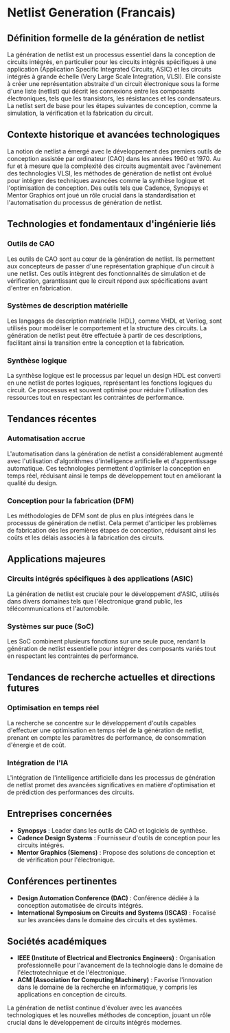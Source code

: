 # Netlist Generation (Francais)

## Définition formelle de la génération de netlist

La génération de netlist est un processus essentiel dans la conception de circuits intégrés, en particulier pour les circuits intégrés spécifiques à une application (Application Specific Integrated Circuits, ASIC) et les circuits intégrés à grande échelle (Very Large Scale Integration, VLSI). Elle consiste à créer une représentation abstraite d'un circuit électronique sous la forme d'une liste (netlist) qui décrit les connexions entre les composants électroniques, tels que les transistors, les résistances et les condensateurs. La netlist sert de base pour les étapes suivantes de conception, comme la simulation, la vérification et la fabrication du circuit.

## Contexte historique et avancées technologiques

La notion de netlist a émergé avec le développement des premiers outils de conception assistée par ordinateur (CAO) dans les années 1960 et 1970. Au fur et à mesure que la complexité des circuits augmentait avec l'avènement des technologies VLSI, les méthodes de génération de netlist ont évolué pour intégrer des techniques avancées comme la synthèse logique et l'optimisation de conception. Des outils tels que Cadence, Synopsys et Mentor Graphics ont joué un rôle crucial dans la standardisation et l'automatisation du processus de génération de netlist.

## Technologies et fondamentaux d'ingénierie liés

### Outils de CAO

Les outils de CAO sont au cœur de la génération de netlist. Ils permettent aux concepteurs de passer d'une représentation graphique d'un circuit à une netlist. Ces outils intègrent des fonctionnalités de simulation et de vérification, garantissant que le circuit répond aux spécifications avant d'entrer en fabrication.

### Systèmes de description matérielle

Les langages de description matérielle (HDL), comme VHDL et Verilog, sont utilisés pour modéliser le comportement et la structure des circuits. La génération de netlist peut être effectuée à partir de ces descriptions, facilitant ainsi la transition entre la conception et la fabrication.

### Synthèse logique

La synthèse logique est le processus par lequel un design HDL est converti en une netlist de portes logiques, représentant les fonctions logiques du circuit. Ce processus est souvent optimisé pour réduire l'utilisation des ressources tout en respectant les contraintes de performance.

## Tendances récentes

### Automatisation accrue

L'automatisation dans la génération de netlist a considérablement augmenté avec l'utilisation d'algorithmes d'intelligence artificielle et d'apprentissage automatique. Ces technologies permettent d'optimiser la conception en temps réel, réduisant ainsi le temps de développement tout en améliorant la qualité du design.

### Conception pour la fabrication (DFM)

Les méthodologies de DFM sont de plus en plus intégrées dans le processus de génération de netlist. Cela permet d'anticiper les problèmes de fabrication dès les premières étapes de conception, réduisant ainsi les coûts et les délais associés à la fabrication des circuits.

## Applications majeures

### Circuits intégrés spécifiques à des applications (ASIC)

La génération de netlist est cruciale pour le développement d'ASIC, utilisés dans divers domaines tels que l'électronique grand public, les télécommunications et l'automobile.

### Systèmes sur puce (SoC)

Les SoC combinent plusieurs fonctions sur une seule puce, rendant la génération de netlist essentielle pour intégrer des composants variés tout en respectant les contraintes de performance.

## Tendances de recherche actuelles et directions futures

### Optimisation en temps réel

La recherche se concentre sur le développement d'outils capables d'effectuer une optimisation en temps réel de la génération de netlist, prenant en compte les paramètres de performance, de consommation d'énergie et de coût.

### Intégration de l'IA

L'intégration de l'intelligence artificielle dans les processus de génération de netlist promet des avancées significatives en matière d'optimisation et de prédiction des performances des circuits.

## Entreprises concernées

- **Synopsys** : Leader dans les outils de CAO et logiciels de synthèse.
- **Cadence Design Systems** : Fournisseur d'outils de conception pour les circuits intégrés.
- **Mentor Graphics (Siemens)** : Propose des solutions de conception et de vérification pour l'électronique.

## Conférences pertinentes

- **Design Automation Conference (DAC)** : Conférence dédiée à la conception automatisée de circuits intégrés.
- **International Symposium on Circuits and Systems (ISCAS)** : Focalisé sur les avancées dans le domaine des circuits et des systèmes.

## Sociétés académiques

- **IEEE (Institute of Electrical and Electronics Engineers)** : Organisation professionnelle pour l'avancement de la technologie dans le domaine de l'électrotechnique et de l'électronique.
- **ACM (Association for Computing Machinery)** : Favorise l'innovation dans le domaine de la recherche en informatique, y compris les applications en conception de circuits.

La génération de netlist continue d'évoluer avec les avancées technologiques et les nouvelles méthodes de conception, jouant un rôle crucial dans le développement de circuits intégrés modernes.
